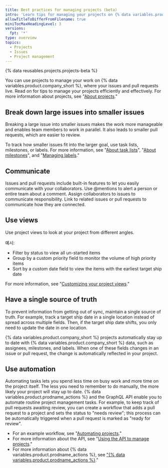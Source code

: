 ```yaml
---
title: Best practices for managing projects (beta)
intro: 'Learn tips for managing your projects on {% data variables.product.company_short %}.'
allowTitleToDifferFromFilename: true
miniTocMaxHeadingLevel: 3
versions:
  fpt: '*'
type: overview
topics:
  - Projects
  - Issues
  - Project management
---
```


{% data reusables.projects.projects-beta %}

You can use projects to manage your work on {% data variables.product.company_short %}, where your issues and pull requests live. Read on for tips to manage your projects efficiently and effectively. For more information about projects, see "[About projects](/issues/trying-out-the-new-projects-experience/about-projects)."

## Break down large issues into smaller issues

Breaking a large issue into smaller issues makes the work more manageable and enables team members to work in parallel. It also leads to smaller pull requests, which are easier to review.

To track how smaller issues fit into the larger goal, use task lists, milestones, or labels. For more information, see "[About task lists](/issues/tracking-your-work-with-issues/creating-issues/about-task-lists)", "[About milestones](/issues/using-labels-and-milestones-to-track-work/about-milestones)", and "[Managing labels](/issues/using-labels-and-milestones-to-track-work/managing-labels)."

## Communicate

Issues and pull requests include built-in features to let you easily communicate with your collaborators. Use @mentions to alert a person or entire team about a comment. Assign collaborators to issues to communicate responsibility. Link to related issues or pull requests to communicate how they are connected.

## Use views

Use project views to look at your project from different angles.

예시:

- Filter by status to view all un-started items
- Group by a custom priority field to monitor the volume of high priority items
- Sort by a custom date field to view the items with the earliest target ship date

For more information, see "[Customizing your project views](/issues/trying-out-the-new-projects-experience/customizing-your-project-views)."

## Have a single source of truth

To prevent information from getting out of sync, maintain a single source of truth. For example, track a target ship date in a single location instead of spread across multiple fields. Then, if the target ship date shifts, you only need to update the date in one location.

{% data variables.product.company_short %} projects automatically stay up to date with {% data variables.product.company_short %} data, such as assignees, milestones, and labels. When one of these fields changes in an issue or pull request, the change is automatically reflected in your project.

## Use automation

Automating tasks lets you spend less time on busy work and more time on the project itself. The less you need to remember to do manually, the more likely your project will stay up to date. {% data variables.product.prodname_actions %} and the GraphQL API enable you to automate routine project management tasks. For example, to keep track of pull requests awaiting review, you can create a workflow that adds a pull request to a project and sets the status to "needs review"; this process can be automatically triggered when a pull request is marked as "ready for review".

- For an example workflow, see "[Automating projects](/issues/trying-out-the-new-projects-experience/automating-projects)."
- For more information about the API, see "[Using the API to manage projects](/issues/trying-out-the-new-projects-experience/using-the-api-to-manage-projects)."
- For more information about {% data variables.product.prodname_actions %}, see ["{% data variables.product.prodname_actions %}](/actions)."
